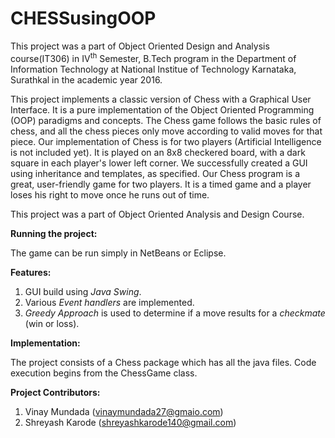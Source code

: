 # CHESSusingOOP
This project was a part of Object Oriented Design and Analysis course(IT306) in IV<sup>th</sup> Semester, B.Tech program in the Department of Information Technology at National Institue of Technology Karnataka, Surathkal in the academic year 2016.

This project implements a classic version of Chess with a Graphical User Interface. It is a pure implementation of the Object Oriented Programming (OOP) paradigms and concepts. The Chess game follows the basic rules of chess, and all the chess pieces only move according to valid moves for that piece. Our implementation of Chess is for two players (Artificial Intelligence is not included yet). It is played on an 8x8 checkered board, with a dark square in each player's lower left corner. We successfully created a GUI using inheritance and templates, as specified. Our Chess program is a great, user-friendly game for two players. It is a timed game and a player loses his right to move once he runs out of time.

This project was a part of Object Oriented Analysis and Design Course.

**Running the project:**

The game can be run simply in NetBeans or Eclipse.

**Features:**

1. GUI build using _Java Swing_.
2. Various _Event handlers_ are implemented.
3. _Greedy Approach_ is used to determine if a move results for a _checkmate_ (win or loss).

**Implementation:**

The project consists of a Chess package which has all the java files. Code execution begins from the ChessGame class. 


**Project Contributors:**

1. Vinay Mundada (vinaymundada27@gmaio.com)
2. Shreyash Karode (shreyashkarode140@gmail.com)

